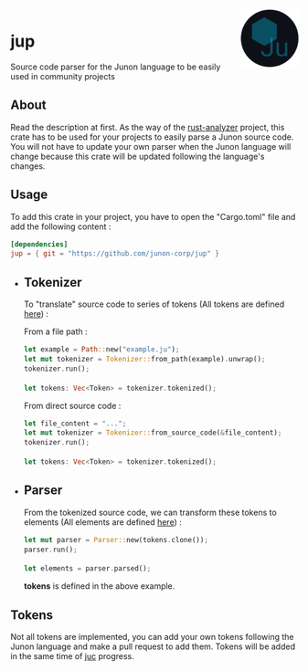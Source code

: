 <img src="https://raw.githubusercontent.com/junon-corp/jur/main/assets/logo_circle.png" align="right" width="20%" alt="Junon logo" />

# jup
Source code parser for the Junon language to be easily used in community projects

## About
Read the description at first. As the way of the [rust-analyzer](https://github.com/rust-lang/rust-analyzer) project, this crate has to be used for your 
projects to easily parse a Junon source code. You will not have to update your
own parser when the Junon language will change because this crate will be 
updated following the language's changes.

## Usage
To add this crate in your project, you have to open the "Cargo.toml" file and
add the following content :
```toml
[dependencies]
jup = { git = "https://github.com/junon-corp/jup" }
```

- ## Tokenizer
    To "translate" source code to series of tokens (All tokens are defined [here](src/lang/tokens.rs)) :

    From a file path :
    ```rust
    let example = Path::new("example.ju");
    let mut tokenizer = Tokenizer::from_path(example).unwrap();
    tokenizer.run();

    let tokens: Vec<Token> = tokenizer.tokenized();
    ```
    From direct source code :
    ```rust
    let file_content = "...";
    let mut tokenizer = Tokenizer::from_source_code(&file_content);
    tokenizer.run();

    let tokens: Vec<Token> = tokenizer.tokenized();
    ```
- ## Parser
    From the tokenized source code, we can transform these tokens to elements (All elements are defined [here](src/lang/elements/mod.rs)) :
    ```rust
    let mut parser = Parser::new(tokens.clone());
    parser.run();

    let elements = parser.parsed();
    ```
    **tokens** is defined in the above example.

## Tokens
Not all tokens are implemented, you can add your own tokens following the Junon
language and make a pull request to add them. Tokens will be added in the same
time of [juc](https://github.com/junon-corp/juc) progress.
